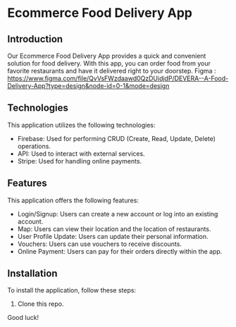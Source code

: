 # Ecommerce Food Delivery App

## Introduction
Our Ecommerce Food Delivery App provides a quick and convenient solution for food delivery. With this app, you can order food from your favorite restaurants and have it delivered right to your doorstep.
Figma : https://www.figma.com/file/QvVsFWzdaawd0QzDUidjdP/DEVERA--A-Food-Delivery-App?type=design&node-id=0-1&mode=design
## Technologies
This application utilizes the following technologies:
- Firebase: Used for performing CRUD (Create, Read, Update, Delete) operations.
- API: Used to interact with external services.
- Stripe: Used for handling online payments.

## Features
This application offers the following features:
- Login/Signup: Users can create a new account or log into an existing account.
- Map: Users can view their location and the location of restaurants.
- User Profile Update: Users can update their personal information.
- Vouchers: Users can use vouchers to receive discounts.
- Online Payment: Users can pay for their orders directly within the app.

## Installation
To install the application, follow these steps:
1. Clone this repo.

Good luck!
